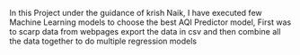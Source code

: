 In this Project under the guidance of krish Naik, I have executed few Machine Learning models to choose the best AQI Predictor model, First was to scarp data from webpages export the data in csv and then combine all the data together to do multiple regression models 
